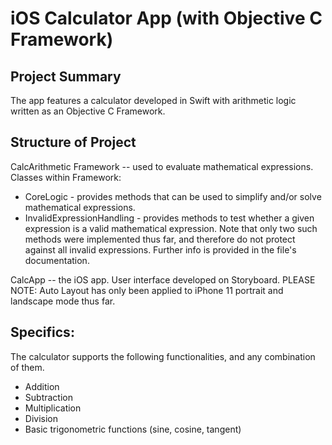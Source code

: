 # iOS Calculator App (with Objective C Framework)

## Project Summary
The app features a calculator developed in Swift with arithmetic logic written as an Objective C Framework.



## Structure of Project
CalcArithmetic Framework -- used to evaluate mathematical expressions. <br>
Classes within Framework:
  * CoreLogic - provides methods that can be used to simplify and/or solve mathematical expressions.
  * InvalidExpressionHandling - provides methods to test whether a given expression is a valid mathematical expression. Note that only two such methods were implemented thus far, and therefore do not protect against all invalid expressions. Further info is provided in the file's documentation. 

CalcApp -- the iOS app.
User interface developed on Storyboard. PLEASE NOTE: Auto Layout has only been applied to iPhone 11 portrait and landscape mode thus far. <br>
  

## Specifics:
The calculator supports the following functionalities, and any combination of them. <br>
  * Addition
  * Subtraction
  * Multiplication
  * Division
  * Basic trigonometric functions (sine, cosine, tangent)

<br>
